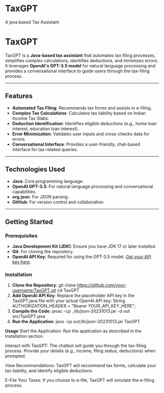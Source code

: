 # TaxGPT
A java based Tax Assistant 
# TaxGPT

TaxGPT is a **Java-based tax assistant** that automates tax filing processes, simplifies complex calculations, identifies deductions, and minimizes errors. It leverages **OpenAI's GPT-3.5 model** for natural language processing and provides a conversational interface to guide users through the tax-filing process.

---

## Features

- **Automated Tax Filing**: Recommends tax forms and assists in e-filing.
- **Complex Tax Calculations**: Calculates tax liability based on Indian Income Tax Slabs.
- **Deduction Identification**: Identifies eligible deductions (e.g., home loan interest, education loan interest).
- **Error Minimization**: Validates user inputs and cross-checks data for errors.
- **Conversational Interface**: Provides a user-friendly, chat-based interface for tax-related queries.

---

## Technologies Used

- **Java**: Core programming language.
- **OpenAI GPT-3.5**: For natural language processing and conversational capabilities.
- **org.json**: For JSON parsing.
- **GitHub**: For version control and collaboration.

---

## Getting Started

### Prerequisites

- **Java Development Kit (JDK)**: Ensure you have JDK 17 or later installed.
- **Git**: For cloning the repository.
- **OpenAI API Key**: Required for using the GPT-3.5 model. [Get your API key here](https://beta.openai.com/signup/).

### Installation

1. **Clone the Repository**:
   git clone https://github.com/your-username/TaxGPT.git
   cd TaxGPT
2. **Add OpenAI API Key**:
   Replace the placeholder API key in the TaxGPT.java file with your actual OpenAI API key:
   String AUTHORIZATION_HEADER = "Bearer YOUR_API_KEY_HERE";
3. **Compile the Code**:
   javac -cp .;lib/json-20231013.jar -d out src/TaxGPT.java
4. **Run the Application**:
   java -cp out;lib/json-20231013.jar TaxGPT

**Usage**
Start the Application:
Run the application as described in the Installation section.

Interact with TaxGPT:
The chatbot will guide you through the tax-filing process.
Provide your details (e.g., income, filing status, deductions) when prompted.

View Recommendations:
TaxGPT will recommend tax forms, calculate your tax liability, and identify eligible deductions.

E-File Your Taxes:
If you choose to e-file, TaxGPT will simulate the e-filing process.

